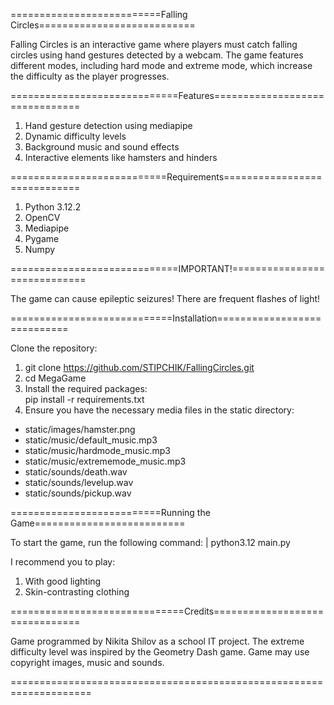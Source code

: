 ==========================Falling Circles===========================

Falling Circles is an interactive game where players must catch falling circles using hand gestures detected by a webcam. 
The game features different modes, including hard mode and extreme mode, which increase the difficulty as the player progresses.  

=============================Features===============================

1. Hand gesture detection using mediapipe
2. Dynamic difficulty levels
3. Background music and sound effects
4. Interactive elements like hamsters and hinders
   
===========================Requirements=============================

1. Python 3.12.2
2. OpenCV
3. Mediapipe
4. Pygame
5. Numpy

=============================IMPORTANT!=============================

The game can cause epileptic seizures!
There are frequent flashes of light!

============================Installation============================

Clone the repository:  
1. git clone https://github.com/STIPCHIK/FallingCircles.git
2. cd MegaGame
3. Install the required packages:  
   pip install -r requirements.txt
4. Ensure you have the necessary media files in the static directory:  
*  static/images/hamster.png
*  static/music/default_music.mp3
*  static/music/hardmode_music.mp3
*  static/music/extrememode_music.mp3
*  static/sounds/death.wav
*  static/sounds/levelup.wav
*  static/sounds/pickup.wav
  
==========================Running the Game==========================

To start the game, run the following command:
|  python3.12 main.py

I recommend you to play:
1. With good lighting
2. Skin-contrasting clothing

==============================Credits===============================

Game programmed by Nikita Shilov as a school IT project.
The extreme difficulty level was inspired by the Geometry Dash game.
Game may use copyright images, music and sounds.

====================================================================


